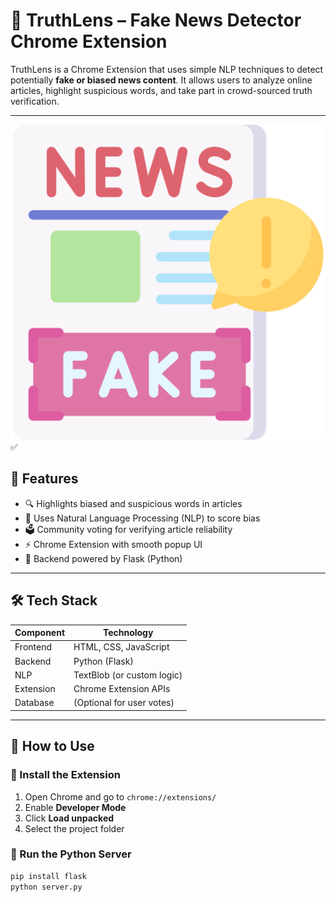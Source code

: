 # 📰 TruthLens – Fake News Detector Chrome Extension

TruthLens is a Chrome Extension that uses simple NLP techniques to detect potentially **fake or biased news content**. It allows users to analyze online articles, highlight suspicious words, and take part in crowd-sourced truth verification.

---
![Popup UI](https://raw.githubusercontent.com/SPiyali/TruthLens/main/icon.png) ✅

## 🚀 Features

- 🔍 Highlights biased and suspicious words in articles
- 🧠 Uses Natural Language Processing (NLP) to score bias
- 🗳️ Community voting for verifying article reliability
- ⚡ Chrome Extension with smooth popup UI
- 🐍 Backend powered by Flask (Python)

---

## 🛠️ Tech Stack

| Component   | Technology        |
|-------------|-------------------|
| Frontend    | HTML, CSS, JavaScript |
| Backend     | Python (Flask)     |
| NLP         | TextBlob (or custom logic) |
| Extension   | Chrome Extension APIs |
| Database    | (Optional for user votes) |

---

## 🧪 How to Use

### 🔧 Install the Extension
1. Open Chrome and go to `chrome://extensions/`
2. Enable **Developer Mode**
3. Click **Load unpacked**
4. Select the project folder

### 🚀 Run the Python Server
```bash
pip install flask
python server.py
